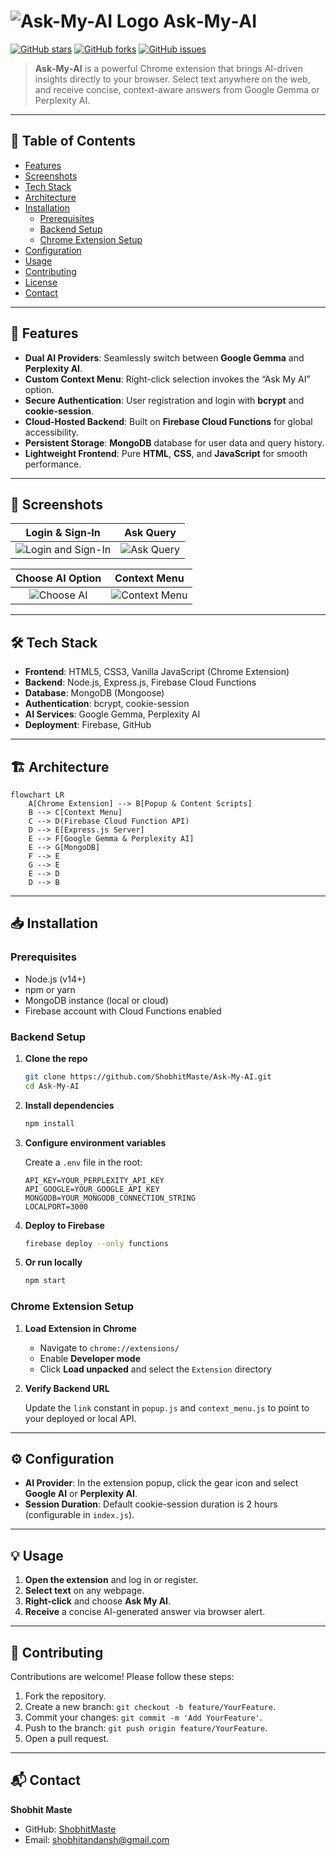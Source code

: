 
# ![Ask-My-AI Logo](https://raw.githubusercontent.com/ShobhitMaste/Ask-My-AI/main/assets/logo.png) Ask‑My‑AI

[![GitHub stars](https://img.shields.io/github/stars/ShobhitMaste/Ask-My-AI)](https://github.com/ShobhitMaste/Ask-My-AI/stargazers)
[![GitHub forks](https://img.shields.io/github/forks/ShobhitMaste/Ask-My-AI)](https://github.com/ShobhitMaste/Ask-My-AI/network)
[![GitHub issues](https://img.shields.io/github/issues/ShobhitMaste/Ask-My-AI)](https://github.com/ShobhitMaste/Ask-My-AI/issues)

> **Ask‑My‑AI** is a powerful Chrome extension that brings AI-driven insights directly to your browser. Select text anywhere on the web, and receive concise, context-aware answers from Google Gemma or Perplexity AI.

---

## 🌟 Table of Contents

- [Features](#-features)
- [Screenshots](#-screenshots)
- [Tech Stack](#-tech-stack)
- [Architecture](#-architecture)
- [Installation](#-installation)
  - [Prerequisites](#prerequisites)
  - [Backend Setup](#backend-setup)
  - [Chrome Extension Setup](#chrome-extension-setup)
- [Configuration](#-configuration)
- [Usage](#-usage)
- [Contributing](#-contributing)
- [License](#-license)
- [Contact](#-contact)

---

## 🚀 Features

- **Dual AI Providers**: Seamlessly switch between **Google Gemma** and **Perplexity AI**.
- **Custom Context Menu**: Right-click selection invokes the “Ask My AI” option.
- **Secure Authentication**: User registration and login with **bcrypt** and **cookie-session**.
- **Cloud‑Hosted Backend**: Built on **Firebase Cloud Functions** for global accessibility.
- **Persistent Storage**: **MongoDB** database for user data and query history.
- **Lightweight Frontend**: Pure **HTML**, **CSS**, and **JavaScript** for smooth performance.

---

## 📸 Screenshots

| Login & Sign‑In | Ask Query |
| :-: | :-: |
| ![Login and Sign-In](https://github.com/user-attachments/assets/209cbef9-4f5b-4551-a4cb-9fa803fe3dc2) | ![Ask Query](https://github.com/user-attachments/assets/4a798b49-ce78-468c-a750-8f54b84ae3e2) |

| Choose AI Option | Context Menu |
| :-: | :-: |
| ![Choose AI](https://github.com/user-attachments/assets/f4deeefb-2d05-480a-8b93-be4af875dd39) | ![Context Menu](https://github.com/user-attachments/assets/aa71c05b-2ae8-4411-97f5-b085cf55a34c) |

---

## 🛠 Tech Stack

- **Frontend**: HTML5, CSS3, Vanilla JavaScript (Chrome Extension)
- **Backend**: Node.js, Express.js, Firebase Cloud Functions
- **Database**: MongoDB (Mongoose)
- **Authentication**: bcrypt, cookie-session
- **AI Services**: Google Gemma, Perplexity AI
- **Deployment**: Firebase, GitHub

---

## 🏗 Architecture

```mermaid
flowchart LR
    A[Chrome Extension] --> B[Popup & Content Scripts]
    B --> C[Context Menu]
    C --> D(Firebase Cloud Function API)
    D --> E[Express.js Server]
    E --> F[Google Gemma & Perplexity AI]
    E --> G[MongoDB]
    F --> E
    G --> E
    E --> D
    D --> B
```

---

## 📥 Installation

### Prerequisites

- Node.js (v14+)
- npm or yarn
- MongoDB instance (local or cloud)
- Firebase account with Cloud Functions enabled

### Backend Setup

1. **Clone the repo**

   ```bash
   git clone https://github.com/ShobhitMaste/Ask-My-AI.git
   cd Ask-My-AI
   ```

2. **Install dependencies**

   ```bash
   npm install
   ```

3. **Configure environment variables**

   Create a `.env` file in the root:
   ```env
   API_KEY=YOUR_PERPLEXITY_API_KEY
   API_GOOGLE=YOUR_GOOGLE_API_KEY
   MONGODB=YOUR_MONGODB_CONNECTION_STRING
   LOCALPORT=3000
   ```

4. **Deploy to Firebase**

   ```bash
   firebase deploy --only functions
   ```

5. **Or run locally**

   ```bash
   npm start
   ```

### Chrome Extension Setup

1. **Load Extension in Chrome**

   - Navigate to `chrome://extensions/`
   - Enable **Developer mode**
   - Click **Load unpacked** and select the `Extension` directory

2. **Verify Backend URL**

   Update the `link` constant in `popup.js` and `context_menu.js` to point to your deployed or local API.

---

## ⚙️ Configuration

- **AI Provider**: In the extension popup, click the gear icon and select **Google AI** or **Perplexity AI**.
- **Session Duration**: Default cookie-session duration is 2 hours (configurable in `index.js`).

---

## 💡 Usage

1. **Open the extension** and log in or register.
2. **Select text** on any webpage.
3. **Right-click** and choose **Ask My AI**.
4. **Receive** a concise AI-generated answer via browser alert.

---

## 🤝 Contributing

Contributions are welcome! Please follow these steps:

1. Fork the repository.
2. Create a new branch: `git checkout -b feature/YourFeature`.
3. Commit your changes: `git commit -m 'Add YourFeature'`.
4. Push to the branch: `git push origin feature/YourFeature`.
5. Open a pull request.

---

## 📬 Contact

**Shobhit Maste**  
- GitHub: [ShobhitMaste](https://github.com/ShobhitMaste)  
- Email: shobhitandansh@gmail.com  
